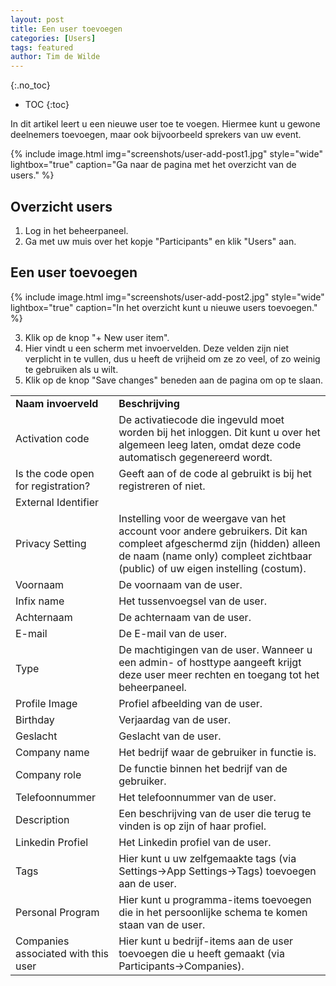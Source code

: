 ```yaml
---
layout: post
title: Een user toevoegen
categories: [Users]
tags: featured
author: Tim de Wilde
---
```


{:.no_toc}

* TOC
{:toc}


In dit artikel leert u een nieuwe user toe te voegen. Hiermee kunt u gewone deelnemers toevoegen, maar ook bijvoorbeeld sprekers van uw event.

{% include image.html img="screenshots/user-add-post1.jpg" style="wide" lightbox="true" caption="Ga naar de pagina met het overzicht van de users." %}

## Overzicht users
1. Log in het beheerpaneel.
2. Ga met uw muis over het kopje "Participants" en klik "Users" aan.

## Een user toevoegen

{% include image.html img="screenshots/user-add-post2.jpg" style="wide" lightbox="true" caption="In het overzicht kunt u nieuwe users toevoegen." %}

3. Klik op de knop "+ New user item".
4. Hier vindt u een scherm met invoervelden. Deze velden zijn niet verplicht in te vullen, dus u heeft de vrijheid om ze zo veel, of zo weinig te gebruiken als u wilt.
5. Klik op de knop "Save changes" beneden aan de pagina om op te slaan.



|                                     |                                                              |
| ----------------------------------- | ------------------------------------------------------------ |
| **Naam invoerveld**                 | **Beschrijving**                                             |
| Activation code                     | De activatiecode die ingevuld moet worden bij het inloggen. Dit kunt u over het algemeen leeg laten, omdat deze code automatisch gegenereerd wordt. |
| Is the code open for registration?  | Geeft aan of de code al gebruikt is bij het registreren of niet. |
| External Identifier                 |                                                              |
| Privacy Setting                     | Instelling voor de weergave van het account voor andere gebruikers. Dit kan compleet afgeschermd zijn (hidden) alleen de naam (name only) compleet zichtbaar (public) of uw eigen instelling (costum). |
| Voornaam                            | De voornaam van de user.                                     |
| Infix name                          | Het tussenvoegsel van de user.                               |
| Achternaam                          | De achternaam van de user.                                   |
| E-mail                              | De E-mail van de user.                                       |
| Type                                | De machtigingen van de user. Wanneer u een admin- of hosttype aangeeft krijgt deze user meer rechten en toegang tot het beheerpaneel. |
| Profile Image                       | Profiel afbeelding van de user.                              |
| Birthday                            | Verjaardag van de user.                                      |
| Geslacht                            | Geslacht van de user.                                        |
| Company name                        | Het bedrijf waar de gebruiker in functie is.                 |
| Company role                        | De functie binnen het bedrijf van de gebruiker.              |
| Telefoonnummer                      | Het telefoonnummer van de user.                              |
| Description                         | Een beschrijving van de user die terug te vinden is op zijn of haar profiel. |
| Linkedin Profiel                    | Het Linkedin profiel van de user.                            |
| Tags                                | Hier kunt u uw zelfgemaakte tags (via Settings->App Settings->Tags) toevoegen aan de user. |
| Personal Program                    | Hier kunt u programma-items toevoegen die in het persoonlijke schema te komen staan van de user. |
| Companies associated with this user | Hier kunt u bedrijf-items aan de user toevoegen die u heeft gemaakt (via Participants->Companies). |

